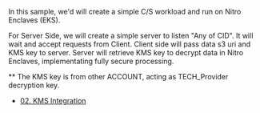 In this sample, we'd will create a simple C/S workload and run on Nitro Enclaves (EKS).

For Server Side, we will create a simple server to listen "Any of CID". It will wait and accept requests from Client.
Client side will pass data s3 uri and KMS key to server. Server will retrieve KMS key to decrypt data in Nitro Enclaves,
implementating fully secure processing.

** The KMS key is from other ACCOUNT, acting as TECH_Provider decryption key.

- [02. KMS Integration](/readmes/03_simple_examples/02_kms_integration.md)